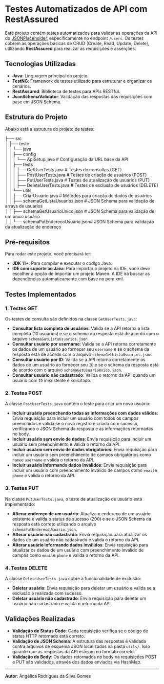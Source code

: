 # Testes Automatizados de API com RestAssured

Este projeto contém testes automatizados para validar as operações da API do [JSONPlaceholder](https://jsonplaceholder.typicode.com/), especificamente no endpoint `/users`. Os testes cobrem as operações básicas de CRUD (Create, Read, Update, Delete), utilizando **RestAssured** para realizar as requisições e asserções.

## Tecnologias Utilizadas

- **Java**: Linguagem principal do projeto.
- **TestNG**: Framework de testes utilizado para estruturar e organizar os cenários.
- **RestAssured**: Biblioteca de testes para APIs RESTful.
- **JsonSchemaValidator**: Validação das respostas das requisições com base em JSON Schema.

## Estrutura do Projeto

Abaixo está a estrutura do projeto de testes:

├── src </br>│ ├── teste </br>│ │ └── java </br>│ │ ├── config </br>│ │ │ └── ApiSetup.java # Configuração da URL base da API </br>│ │ ├── tests </br>│ │ │ ├── GetUserTests.java # Testes de consultas (GET) </br>│ │ │ ├── PostUserTests.java # Testes de criação de usuários (POST) </br>│ │ │ ├── PutUserTests.java # Testes de atualização de usuários (PUT) </br>│ │ │ ├── DeleteUserTests.java # Testes de exclusão de usuários (DELETE) </br>│ │ └── utils </br>│ │ ├── CriarUsuario.java # Métodos para criação de dados de usuários </br>│ │ ├── schemaGetListaUsuarios.json # JSON Schema para validação de arrays de usuários </br>│ │ ├── schemaGetUsuarioUnico.json # JSON Schema para validação de um único usuário </br>│ │ └── schemaPutEnderecoUsuario.json# JSON Schema para validação da atualização de endereço

## Pré-requisitos

Para rodar este projeto, você precisará ter:

- **JDK 11+**: Para compilar e executar o código Java.
- **IDE com suporte ao Java**: Para importar o projeto na IDE, você deve escolher a opção de importar um projeto Maven. A IDE irá buscar as dependências automaticamente com base no pom.xml.

## Testes Implementados

### 1. Testes GET

Os testes de consulta são definidos na classe `GetUserTests.java`:

-   **Consultar lista completa de usuários**: Valida se a API retorna a lista completa (10 usuários) e se o schema da resposta está de acordo com o arquivo `schemaGetListaUsuarios.json`.
-   **Consultar usuário por username**: Valida se a API retorna corretamente os dados de um usuário ao fornecer seu `username` e se o schema da resposta está de acordo com o arquivo `schemaGetListaUsuarios.json`.
-   **Consultar usuário por ID**: Valida se a API retorna corretamente os dados de um usuário ao fornecer seu `ID` e se o schema da resposta está de acordo com o arquivo `schemaGetUsuarioUnico.json`.
-   **Consultar usuário não cadastrado**: Valida o retorno da API quando um usuário com `ID` inexistente é solicitado.

### 2. Testes POST

A classe `PostUserTests.java` contém o teste para criar um novo usuário:

-   **Incluir usuário preenchendo todas as informações com dados válidos**: Envia requisição para incluir um usuário com todos os campos preenchidos e valida se o novo registro é criado com sucesso, verificando o JSON Schema da resposta e as informações retornadas no body.
-   **Incluir usuário sem envio de dados**: Envia requisição para incluir um usuário sem preenchimento e valida o retorno da API.
-   **Incluir usuário sem envio de dados obrigatórios**: Envia requisição para incluir um usuário sem preenchimento de campos obrigatórios como `name`e `username` e valida o retorno da API.
-   **Incluir usuário informando dados inválidos**: Envia requisição para incluir um usuário com preenchimento inválido de campos  como `email`e `phone` e valida o retorno da API.

### 3. Testes PUT

Na classe `PutUserTests.java`, o teste de atualização de usuário está implementado:

-   **Alterar endereço de um usuário**: Atualiza o endereço de um usuário existente e valida o status de sucesso (200) e se o JSON Schema da resposta está correto utilizando o arquivo `schemaPutEnderecoUsuario.json`.
-   **Alterar usuário não cadastrado**: Envia requisição para atualizar os dados de um usuário não cadastrado e valida o retorno da API.
-   **Alterar usuário informando dados inválidos**: Envia requisição para atualizar os dados de um usuário com preenchimento inválido de campos  como `email`e `phone` e valida o retorno da API.

### 4. Testes DELETE

A classe `DeleteUserTests.java` cobre a funcionalidade de exclusão:

-   **Deletar usuário**: Envia requisição para deletar um usuário e valida se a exclusão é realizada com sucesso.
-   **Deletar usuário não cadastrado**: Envia requisição para deletar um usuário não cadastrado e valida o retorno da API.

## Validações Realizadas

-   **Validação de Status Code**: Cada requisição verifica se o código de status HTTP retornado está correto.
-   **Validação de JSON Schema**: A estrutura das respostas é validada contra arquivos de esquema JSON localizados na pasta `utils/`. Isso garante que as respostas da API estejam no formato correto.
-   **Validação do Body**: Os dados retornados no body na requisições POST e PUT são validados, através dos dados enviados via HashMap.
----------

**Autor**: Angélica Rodrigues da Silva Gomes
